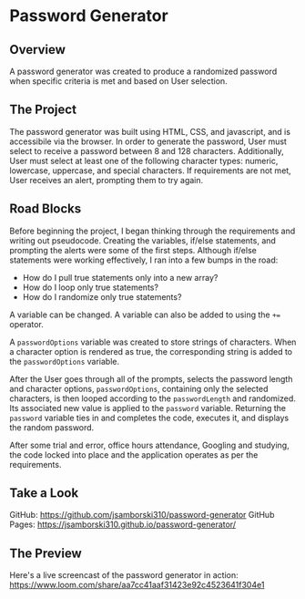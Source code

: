 # Password Generator

## Overview

A password generator was created to produce a randomized password when specific criteria is met and based on User selection.  


## The Project

The password generator was built using HTML, CSS, and javascript, and is accessibile via the browser. In order to generate the password, User must select to receive a password between 8 and 128 characters. Additionally, User must select at least one of the following character types: numeric, lowercase, uppercase, and special characters. If requirements are not met, User receives an alert, prompting them to try again. 


## Road Blocks

Before beginning the project, I began thinking through the requirements and writing out pseudocode. Creating the variables, if/else statements, and prompting the alerts were some of the first steps. Although if/else statements were working effectively, I ran into a few bumps in the road:  

- How do I pull true statements only into a new array? 
- How do I loop only true statements?
- How do I randomize only true statements?

A variable can be changed. A variable can also be added to using the `+=` operator. 

A `passwordOptions` variable was created to store strings of characters. When a character option is rendered as true, the corresponding string is added to the `passwordOptions` variable.

After the User goes through all of the prompts, selects the password length and character options, `passwordOptions`, containing only the selected characters, is then looped according to the `passwordLength` and randomized. Its associated new value is applied to the `password` variable. Returning the `password` variable ties in and completes the code, executes it, and displays the random password. 

After some trial and error, office hours attendance, Googling and studying, the code locked into place and the application operates as per the requirements.  


## Take a Look

GitHub: https://github.com/jsamborski310/password-generator
GitHub Pages: https://jsamborski310.github.io/password-generator/


## The Preview

Here's a live screencast of the password generator in action: 
https://www.loom.com/share/aa7cc41aaf31423e92c4523641f304e1
